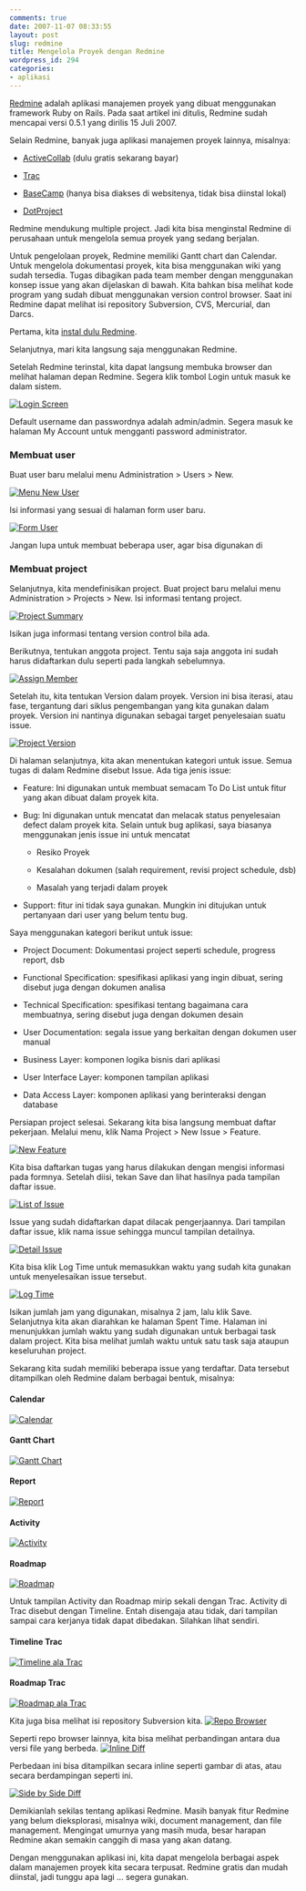 ```yaml
---
comments: true
date: 2007-11-07 08:33:55
layout: post
slug: redmine
title: Mengelola Proyek dengan Redmine
wordpress_id: 294
categories:
- aplikasi
---
```


[Redmine](http://www.redmine.org/) adalah aplikasi manajemen proyek yang dibuat menggunakan framework Ruby on Rails. 
Pada saat artikel ini ditulis, Redmine sudah mencapai versi 0.5.1 yang dirilis 15 Juli 2007.

Selain Redmine, banyak juga aplikasi manajemen proyek lainnya, misalnya: 



	
  * [ActiveCollab](http://www.activecollab.com/) (dulu gratis sekarang bayar)

	
  * [Trac](http://trac.edgewall.org/)

	
  * [BaseCamp](http://www.basecamphq.com/) (hanya bisa diakses di websitenya, tidak bisa diinstal lokal)

	
  * [DotProject](http://www.dotproject.net/)




Redmine mendukung multiple project. Jadi kita bisa menginstal Redmine di perusahaan untuk mengelola semua proyek yang sedang berjalan. 

Untuk pengelolaan proyek, Redmine memiliki Gantt chart dan Calendar. Untuk mengelola dokumentasi proyek, kita bisa menggunakan wiki yang sudah tersedia. Tugas dibagikan pada team member dengan menggunakan konsep issue yang akan dijelaskan di bawah. Kita bahkan bisa melihat kode program yang sudah dibuat menggunakan version control browser. Saat ini Redmine dapat melihat isi repository Subversion, CVS, Mercurial, dan Darcs.

Pertama, kita [instal dulu Redmine](http://dhiku.wordpress.com/2007/10/23/installing-redmine-di-windows/).

Selanjutnya, mari kita langsung saja menggunakan Redmine. 


Setelah Redmine terinstal, kita dapat langsung membuka browser dan melihat halaman depan Redmine. Segera klik tombol Login untuk masuk ke dalam sistem.

[![Login Screen ](/images/uploads/2007/11/redmine-login.png)](/images/uploads/2007/11/redmine-login.png)

Default username dan passwordnya adalah admin/admin. Segera masuk ke halaman My Account untuk mengganti password administrator.



### Membuat user


Buat user baru melalui menu Administration > Users > New. 

[![Menu New User ](/images/uploads/2007/11/new-user.png)](/images/uploads/2007/11/new-user.png)

Isi informasi yang sesuai di halaman form user baru. 

[![Form User ](/images/uploads/2007/11/new-user-form.png)](/images/uploads/2007/11/new-user-form.png)

Jangan lupa untuk membuat beberapa user, agar bisa digunakan di 



### Membuat project


Selanjutnya, kita mendefinisikan project. Buat project baru melalui menu Administration > Projects > New. 
Isi informasi tentang project. 

[![Project Summary ](/images/uploads/2007/11/new-project-summary.png)](/images/uploads/2007/11/new-project-summary.png)

Isikan juga informasi tentang version control bila ada. 

Berikutnya, tentukan anggota project. Tentu saja saja anggota ini sudah harus didaftarkan dulu seperti pada langkah sebelumnya.

[![Assign Member ](/images/uploads/2007/11/project-member.png)](/images/uploads/2007/11/project-member.png)

Setelah itu, kita tentukan Version dalam proyek. Version ini bisa iterasi, atau fase, tergantung dari siklus pengembangan yang kita gunakan dalam proyek. Version ini nantinya digunakan sebagai target penyelesaian suatu issue.

[![Project Version ](/images/uploads/2007/11/version.png)](/images/uploads/2007/11/version.png)

Di halaman selanjutnya, kita akan menentukan kategori untuk issue. Semua tugas di dalam Redmine disebut Issue. Ada tiga jenis issue: 




  * Feature: Ini digunakan untuk membuat semacam To Do List untuk fitur yang akan dibuat dalam proyek kita.


  * Bug: Ini digunakan untuk mencatat dan melacak status penyelesaian defect dalam proyek kita. 
Selain untuk bug aplikasi, saya biasanya menggunakan jenis issue ini untuk mencatat


    * Resiko Proyek


    * Kesalahan dokumen (salah requirement, revisi project schedule, dsb)


    * Masalah yang terjadi dalam proyek





  * Support: fitur ini tidak saya gunakan. Mungkin ini ditujukan untuk pertanyaan dari user yang belum tentu bug.



Saya menggunakan kategori berikut untuk issue: 


  * Project Document: Dokumentasi project seperti schedule, progress report, dsb


  * Functional Specification: spesifikasi aplikasi yang ingin dibuat, sering disebut juga dengan dokumen analisa


  * Technical Specification: spesifikasi tentang bagaimana cara membuatnya, sering disebut juga dengan dokumen desain


  * User Documentation: segala issue yang berkaitan dengan dokumen user manual


  * Business Layer: komponen logika bisnis dari aplikasi


  * User Interface Layer: komponen tampilan aplikasi


  * Data Access Layer: komponen aplikasi yang berinteraksi dengan database




Persiapan project selesai. Sekarang kita bisa langsung membuat daftar pekerjaan. Melalui menu, klik Nama Project > New Issue > Feature. 

[![New Feature ](/images/uploads/2007/11/new-feature.png)](/images/uploads/2007/11/new-feature.png)

Kita bisa daftarkan tugas yang harus dilakukan dengan mengisi informasi pada formnya. Setelah diisi, tekan Save dan lihat hasilnya pada tampilan daftar issue.

[![List of Issue ](/images/uploads/2007/11/list-issue.png)](/images/uploads/2007/11/list-issue.png)

Issue yang sudah didaftarkan dapat dilacak pengerjaannya. Dari tampilan daftar issue, klik nama issue sehingga muncul tampilan detailnya. 

[![Detail Issue ](/images/uploads/2007/11/detail-issue.png)](/images/uploads/2007/11/detail-issue.png)

Kita bisa klik Log Time untuk memasukkan waktu yang sudah kita gunakan untuk menyelesaikan issue tersebut.

[![Log Time ](/images/uploads/2007/11/log-time.png)](/images/uploads/2007/11/log-time.png)

Isikan jumlah jam yang digunakan, misalnya 2 jam, lalu klik Save. Selanjutnya kita akan diarahkan ke halaman Spent Time. Halaman ini menunjukkan jumlah waktu yang sudah digunakan untuk berbagai task dalam project. Kita bisa melihat jumlah waktu untuk satu task saja ataupun keseluruhan project. 

Sekarang kita sudah memiliki beberapa issue yang terdaftar. Data tersebut ditampilkan oleh Redmine dalam berbagai bentuk, misalnya: 


#### Calendar


[![Calendar ](/images/uploads/2007/11/calendar.png)](/images/uploads/2007/11/calendar.png)



#### Gantt Chart


[![Gantt Chart ](/images/uploads/2007/11/gantt.png)](/images/uploads/2007/11/gantt.png)



#### Report


[![Report ](/images/uploads/2007/11/report.png)](/images/uploads/2007/11/report.png)



#### Activity


[![Activity ](/images/uploads/2007/11/activity.png)](/images/uploads/2007/11/activity.png)



#### Roadmap


[![Roadmap ](/images/uploads/2007/11/roadmap.png)](/images/uploads/2007/11/roadmap.png)


Untuk tampilan Activity dan Roadmap mirip sekali dengan Trac. Activity di Trac disebut dengan Timeline. Entah disengaja atau tidak, dari tampilan sampai cara kerjanya tidak dapat dibedakan. Silahkan lihat sendiri. 



#### Timeline Trac


[![Timeline ala Trac ](/images/uploads/2007/11/timeline-trac.png)](/images/uploads/2007/11/timeline-trac.png)




#### Roadmap Trac


[![Roadmap ala Trac ](/images/uploads/2007/11/roadmap-trac.png)](/images/uploads/2007/11/roadmap-trac.png)


Kita juga bisa melihat isi repository Subversion kita. 
[![Repo Browser ](/images/uploads/2007/11/repo-browser.png)](/images/uploads/2007/11/repo-browser.png)

Seperti repo browser lainnya, kita bisa melihat perbandingan antara dua versi file yang berbeda. 
[![Inline Diff ](/images/uploads/2007/11/diff-inline.png)](/images/uploads/2007/11/diff-inline.png)

Perbedaan ini bisa ditampilkan secara inline seperti gambar di atas, atau secara berdampingan seperti ini. 

[![Side by Side Diff ](/images/uploads/2007/11/diff-byside.png)](/images/uploads/2007/11/diff-byside.png)

Demikianlah sekilas tentang aplikasi Redmine. Masih banyak fitur Redmine yang belum dieksplorasi, misalnya wiki, document management, dan file management. Mengingat umurnya yang masih muda, besar harapan Redmine akan semakin canggih di masa yang akan datang. 

Dengan menggunakan aplikasi ini, kita dapat mengelola berbagai aspek dalam manajemen proyek kita secara terpusat. Redmine gratis dan mudah diinstal, jadi tunggu apa lagi ... segera gunakan.

